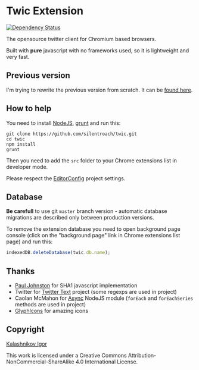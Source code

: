 # Twic Extension
[![Dependency Status](https://gemnasium.com/silentroach/twic.png)](https://gemnasium.com/silentroach/twic)

The opensource twitter client for Chromium based browsers.

Built with **pure** javascript with no frameworks used, so it is lightweight and very fast.

## Previous version

I'm trying to rewrite the previous version from scratch. It can be [found here](https://github.com/silentroach/twic-archived).

## How to help

You need to install [NodeJS](http://nodejs.org/), [grunt](http://gruntjs.com/getting-started) and run this:

```shell
git clone https://github.com/silentroach/twic.git
cd twic
npm install
grunt
```

Then you need to add the `src` folder to your Chrome extensions list in developer mode.

Please respect the [EditorConfig](http://editorconfig.org/) project settings.

## Database

**Be carefull** to use git `master` branch version - automatic database migrations are described only between production versions.

To remove the extension database you need to open background page console (click on the "background page" link in Chrome extensions list page) and run this:

```js
indexedDB.deleteDatabase(twic.db.name);
```

## Thanks

* [Paul Johnston](http://pajhome.org.uk) for SHA1 javascript implementation
* Twitter for [Twitter Text](https://github.com/twitter/twitter-text-js) project (some regexps are used in project)
* Caolan McMahon for [Async](https://github.com/caolan/async) NodeJS module (`forEach` and `forEachSeries` methods are used in project)
* [GlyphIcons](http://glyphicons.com/) for amazing icons

## Copyright

[Kalashnikov Igor](mailto:igor.kalashnikov@me.com)

This work is licensed under a Creative Commons Attribution-NonCommercial-ShareAlike 4.0 International License.
